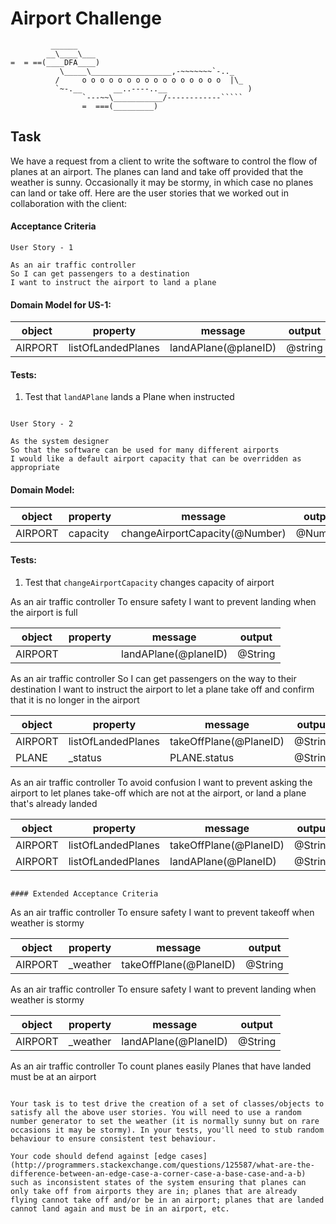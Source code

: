 Airport Challenge
=================

```
         ______
        __\____\___
=  = ==(____DFA____)
           \_____\__________________,-~~~~~~~`-.._
          /     o o o o o o o o o o o o o o o o  |\_
          `~-.__       __..----..__                  )
                `---~~\___________/------------`````
                =  ===(_________)

```


Task
-----

We have a request from a client to write the software to control the flow of planes at an airport. The planes can land and take off provided that the weather is sunny. Occasionally it may be stormy, in which case no planes can land or take off.  Here are the user stories that we worked out in collaboration with the client:

#### Acceptance Criteria
```
User Story - 1

As an air traffic controller
So I can get passengers to a destination
I want to instruct the airport to land a plane
```

#### Domain Model for US-1:


| object |	property	| message | output |
| -------| -------------|-------  | ------- |
| AIRPORT |	listOfLandedPlanes | landAPlane(@planeID) | @string |



#### Tests:
 
1. Test that `landAPlane` lands a Plane when instructed



```

User Story - 2

As the system designer
So that the software can be used for many different airports
I would like a default airport capacity that can be overridden as appropriate
```
#### Domain Model:

| object |	property	| message | output |
| -------| -------------|-------  | ------- |
| AIRPORT |	capacity	| changeAirportCapacity(@Number) |	@Number |


#### Tests:
 
1. Test that `changeAirportCapacity` changes capacity of airport


As an air traffic controller
To ensure safety
I want to prevent landing when the airport is full

| object |	property	| message | output |
| -------| -------------|-------  | ------- |
| AIRPORT |		     | landAPlane(@planeID) |	@String |

As an air traffic controller
So I can get passengers on the way to their destination
I want to instruct the airport to let a plane take off and confirm that it is no longer in the airport

| object |	property	| message | output |
| -------| -------------|-------  | ------- |
| AIRPORT |		listOfLandedPlanes     | takeOffPlane(@PlaneID) |	@String |
| PLANE |		_status     | PLANE.status |	@String |


As an air traffic controller
To avoid confusion
I want to prevent asking the airport to let planes take-off which are not at the airport, or land a plane that's already landed

| object |	property	| message | output |
| -------| -------------|-------  | ------- |
| AIRPORT |		listOfLandedPlanes     | takeOffPlane(@PlaneID) |	@String |
| AIRPORT |		listOfLandedPlanes     | landAPlane(@PlaneID) |	@String |

```

#### Extended Acceptance Criteria
```
As an air traffic controller
To ensure safety
I want to prevent takeoff when weather is stormy

| object |	property	| message | output |
| -------| -------------|-------  | ------- |
| AIRPORT |	_weather     | takeOffPlane(@PlaneID) |	@String |

As an air traffic controller
To ensure safety
I want to prevent landing when weather is stormy

| object |	property	| message | output |
| -------| -------------|-------  | ------- |
| AIRPORT |	_weather     | landAPlane(@PlaneID) |	@String |

As an air traffic controller
To count planes easily
Planes that have landed must be at an airport
```

Your task is to test drive the creation of a set of classes/objects to satisfy all the above user stories. You will need to use a random number generator to set the weather (it is normally sunny but on rare occasions it may be stormy). In your tests, you'll need to stub random behaviour to ensure consistent test behaviour.

Your code should defend against [edge cases](http://programmers.stackexchange.com/questions/125587/what-are-the-difference-between-an-edge-case-a-corner-case-a-base-case-and-a-b) such as inconsistent states of the system ensuring that planes can only take off from airports they are in; planes that are already flying cannot take off and/or be in an airport; planes that are landed cannot land again and must be in an airport, etc.
